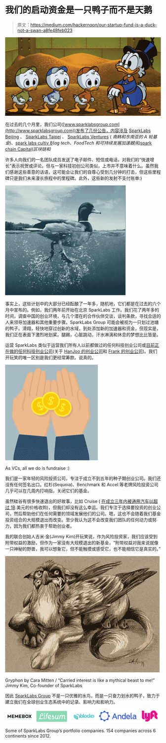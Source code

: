 # 我们的启动资金是一只鸭子而不是天鹅

> 原文：<https://medium.com/hackernoon/our-startup-fund-is-a-duck-not-a-swan-a8fe48feb023>

![](img/1773585b57cffd0335e31450093a0988.png)

在过去的几个月里，我们公司([www.sparklabsgroup.com](http://www.sparklabsgroup.com))发布了几份公告，内容涉及 [SparkLabs Beijing](https://techcrunch.com/2017/04/18/sparklabs-china/) 、 [SparkLabs Taipei](https://techcrunch.com/2017/08/07/sparklabs-launches-its-latest-accelerator-program-in-taipei/) 、 [SparkLabs Ventures](https://www.techinasia.com/sparklabs-ventures-korea-launch) ( *南韩和东南亚的 A 轮基金*)、[spark labs cultiv 8](http://www.afr.com/business/agriculture/sparklabs-ploughs-10m-into-orange-agriculture-technology-accelerator-20170914-gyh539)(*ag tech、FoodTech 和可持续发展加速器*)和[spark chain Capital](https://venturebeat.com/2017/10/19/sparkchain-capital-is-a-new-100-million-fund-for-blockchain-and-cryptocurrency-startups/)(*区块链和*

许多人向我们的一名团队成员发送了电子邮件、短信或电话，对我们的“快速增长”表示祝贺或评论。但与一家科技初创公司类似，上市并不意味着什么。虽然我们感谢这些善意的话语，这可能会让我们的自尊心受到几分钟的打击，但这些里程碑只是我们未来漫长旅程中的里程碑。此外，这些新的发射不支付账单:)

![](img/b159ef4fc536a4e683cd442cae0051d7.png)

事实上，这些计划中的大部分已经酝酿了一年多，随机地，它们都是在过去的六个月中宣布的。例如，我们两年前开始在北京 SparkLabs 工作。我们花了两年多的时间，调查中国的创业环境，与几个潜在的合作伙伴交谈，谈判条款，寻找合适的人来领导加速器和其他重要步骤。SparkLabs Group 可能会被视为一只划过池塘的鸭子。滑翔，轻快地穿过创新的水域，到处添加新的加速器和资金，但现实是，我们正在表面下激烈地划桨。腿踢，心脏跳动，汗水淋漓和休息的梦想比比皆是。

运营 SparkLabs 类似于运营我们所有人以前都做过的任何科技创业公司或[目前正在做的任何科技创业公司](http://www.n3n.io/)(关于 [HanJoo 的创业公司](http://www.businesswire.com/news/home/20170714005016/en/Bespin-Global-Raises-15-Million-Series-Funding)和 [Frank 的创业公司](https://techcrunch.com/2017/02/14/gamed-learning-app-smartup-raises-5-5m-from-notion-capital-hong-leong/))。我们开玩笑的唯一区别是我们更经常筹款。说真的。

![](img/218c13d8ae7763d1951563ce2e274fa7.png)

As VCs, all we do is fundraise :)

我们是一家年轻的风险投资公司，专注于成立不到五年的种子期创业公司。我们还没有任何签名出口。红杉(Sequoia)、Benchmark 和 Accel 等老牌风险投资公司几乎可以在几周内打响指，关闭它们的基金。

虽然硅谷有很多快速退出的好故事，比如 Cruise ( [在成立三年内被通用汽车以超过 1B](http://fortune.com/2016/03/11/gm-buying-self-driving-tech-startup-for-more-than-1-billion/) 美元的价格收购)，但我们却没有这么幸运。我们专注于选择要投资的创业公司，然后帮助他们在任何需要的领域发展他们的公司。嗯，这也不会随着我们基金投资组合的大规模退出而改变。至少我认为这不会改变我们团队的任何动力或努力，因为我们都热衷于帮助创业者。

我的联合创始人吉米·金(Jimmy Kim)开玩笑说，作为风险投资家，我们应该受到附带权益的激励，但作为一家没有大规模退出的新基金，“附带权益对我来说就像一只神秘的野兽，我可以想象它，但不能触摸或感受它，也不能相信它是真实的。”

![](img/b18ab56192a1cf2436887b5e346f78db.png)

Gryphon by Cara Mitten / “Carried interest is like a mythical beast to me!” Jimmy Kim, Co-founder of SparkLabs

因此 [SparkLabs Group](http://www.sparklabsgroup.com) 不是一只优雅的水鸟，而是一只奋力划水的鸭子，致力于建立我们在全球创业生态系统中的记录、影响力和影响力。

![](img/19a3a16693353d74821cba5e451f101e.png)

Some of SparkLabs Group’s portfolio companies. 154 companies across 6 continents since 2012.